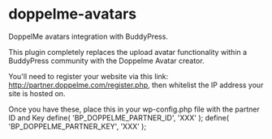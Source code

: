 # doppelme-avatars
DoppelMe avatars integration with BuddyPress.

This plugin completely replaces the upload avatar functionality within a BuddyPress community with the Doppelme Avatar creator. 

You'll need to register your website via this link: http://partner.doppelme.com/register.php, then whitelist the IP address your site is hosted on.

Once you have these, place this in your wp-config.php file with the partner ID and Key
define( 'BP_DOPPELME_PARTNER_ID',  'XXX' );
define( 'BP_DOPPELME_PARTNER_KEY', 'XXX' );
